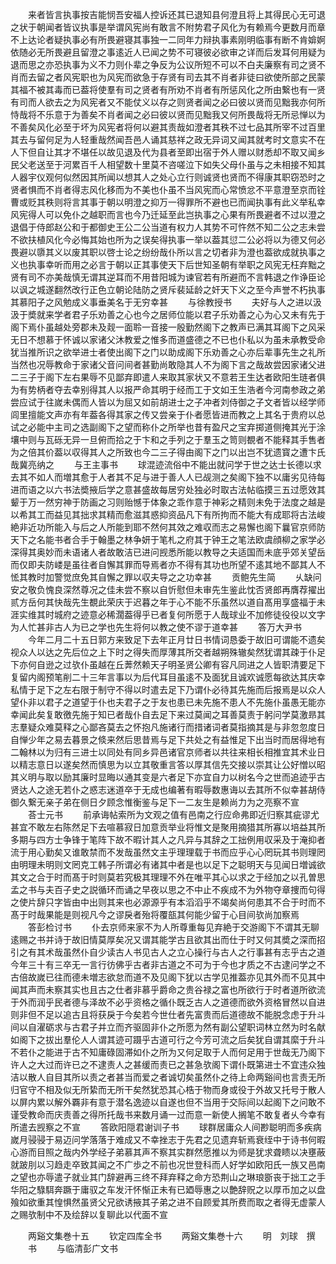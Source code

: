 <!-- { "loadSidebar": true } -->
　　来者皆言执事按吉能悯吾安福人控诉还其已退知县何澄且将上其得民心无可退之状于朝闻者皆议执事是举谓风宪尚有敢言不附势君子风化为有赖焉今更数月而章不上达论者疑执事必有所畏避寝其事独一二同年力辩执事素刚明临事有断不肯媕婀依随必无所畏避且留澄之事逺近人已闻之势不可寝彼必欲审之详而后发耳何用疑为退而思之亦恐执事为义不力则仆辈之争反为公议所短不可以不白夫廉察有司之贤不肖而去留之者风宪职也为风宪而欲急于存贤有司去其不肖者非徒曰欲使所部之民蒙其福不被其毒而已葢将使羣有司之贤者有所劝不肖者有所惩风化之所由繋也有一贤有司而人欲去之为风宪者又不能仗义以存之则贤者闻之必曰彼以贤而见黜我亦何所恃哉将不乐意于为善矣不肖者闻之必曰彼以贤而见黜我又何所畏哉将无所忌惮以为不善矣风化必至于坏为风宪者将何以避其责哉如澄者其秩不过七品其所宰不过百里其去与留何足为人轻重哉然闻吾邑人诵其慈祥之政无异词又闻其就考时文意实不在人下但自让其才不堪任以故见退及代为县者至即出宿于外人赠以财悉却不取又闻乡民父老送至于河累百千人相望数十里莫不咨嗟泣下如失父母仆虽与之未相接不知其人器宇仪观何似然因其所闻以想其人之处心立行则诚贤也贤而不得康其职窃恐时之贤者惧而不肖者得志风化移而为不美也仆虽不当风宪而心常愤忿不平意澄至京而铨曹或贬其秩则将言其事于朝以明澄之抑万一得罪所不避也已而闻执事有此义举私幸风宪得人可以免仆之越职而言也今乃迁延至此岂执事之心果有所畏避者不过以澄之退倡于侍郎赵公和于都御史王公二公当道有权力人其势不可忤然不知二公之志未尝不欲扶植风化今必悔其始也所为之误矣得执事一举以葢其愆二公必将以为德又何必畏避以隳其义以废其职以啓士论之纷纷哉仆所以言之切者非为澄也葢欲成就执事之义也执事幸听而用之必言于朝以正其事使天下后世知圣朝有举职之风宪无枉弃黜之贤有司不亦美哉慎无谓其逆耳而不用昔阳城为谏官若有所避而不言韩退之作诤臣论以讽之城遂翻然改行正色立朝论陆防之贤斥裴延龄之奸天下义之至今声誉不朽执事其慕阳子之风勉成义事垂美名于无穷幸甚
　　与徐教授书
　　夫好与人之进以汲汲于奬就来学者君子乐劝善之心也今之居师位能以君子乐劝善之心为心又未有先于阁下焉仆虽越处旁郡未及觌一面聆一音接一殷勤然阁下之教声已满其耳阁下之风采无日不想慕于怀诚以家诸父沐教爱之惟多而道盛德之不已也仆私以为虽未承教受命犹当推所识之欲举进士者使出阁下之门以助成阁下乐劝善之心亦后辈事先生之礼所当然也况辱教命于家诸父音问间者甚勤尚敢隐其人不为阁下言之哉故尝因家诸父进二三子于阁下左右果辱不见鄙弃即遣人来取其家状又不意若王生达者欧阳生琏者俱为有势柄者夺去幸别得其人以报严命其明于经而工于文如王生浩者今河南参政之弟尝应试于往嵗未偶而人皆以为屈又如前胡进士之子冲者刘侍御之子文者皆以经学师闾里擅能文声亦有年葢各得其家之传又尝亲于仆者愿皆进而教之上其名于贵府以总试之必能中主司之选副阁下之望而称仆之所举也昔有盈尺之宝弃掷道侧掩其光于涂壤中则与瓦砾无异一旦俯而拾之于卞和之手列之于羣玉之笥则覩者不能释其手售者为之倍其价葢以収得其人之所致也今二三子得由阁下之门以出岂不犹遗寳之遭卞氏哉冀亮纳之
　　与王主事书
　　球混迹流俗中不能出就问学于世之达士长德以求去其不如人而増其愈于人者其不足与进于善人人已觇测之矣阁下独不以庸劣见待每进而语之以六书法奬掖后学之意甚盛故每居穷处独必时取古法帖临摸三五过愿效其颦于万一然穷神于防画之习则贻憾于体象之乖作意于神彩之精则未免于法度之越是以希其工而益见其拙求其精而愈滋其惑抑资品凡下有所拘而不能大有成耶将古法峻絶非近功所能入与后之人所能到耶不然何其效之难収而志之易懈也阁下曩官京师防天下之名能书者合手于翰墨之林争妍于笔札之府其于钟王之笔法欧虞顔柳之家学必深得其奥妙而未语诸人者故敢洁已进问觊悉所能以教导之夫适国而未底乎郊关望岳而仅即夫防嵝是虽往者自懈其罪而导焉者亦不得有其功也所望不逺其地不鄙其人不恡其教时加警觉庶免其自懈之罪以収夫导之之功幸甚
　　贡鲍先生简
　　乆缺问安之敬负愧良深然尊况之佳未尝不察以自忻慰但未审先生鉴此忱否贤郎再膺荐擢出贰方岳何其快哉先生覩此荣庆于迟暮之年于心不能不乐虽然以道自髙用享盛福于未涯实维其时城府之迹意必稀濶葢得乎已者复何所愿于人哉球业不加修徒役役以文字为人忙甚非古人为已之学也先生将何以教之使不谬于道幸甚
　　答万大尹书
　　今年二月二十五日郭方来致足下去年正月廿日书情词恳委于故旧可谓能不遗矣视众人以达之先后位之上下时之得失而厚薄其所交者越朔殊辙矣然犹谓其疎于仆足下亦何自逊之过欤仆虽越在丘莾然赖天子明圣贤公卿有容凡同进之人皆职清要足下复留内阁预笔削二十三年言事以为后代耳目虽逺不及面犹且诚欢诚愿每欲达其庆幸私情于足下之左右限于制守不得以时遣去足下乃谓仆必待其先施而后报焉是以众人望仆非以君子之道望于仆也夫君子之于友也患已未先施不患人不先施仆虽愚无能亦幸闻此矣复敢徼先施于知已者哉仆自去足下来过莫闻之耳善莫责于躬问学莫激昻其志羣疑众难莫释之心鄙吝莫去之怀抱凡施诸行而措诸词者莫指摘其是与非忽忽度日自惮少年之易去暮景之倐来然后思昔焉与足下共处之有益惟足下出当时而居得地有二翰林以为归有三进士以同处有同乡异邑诸官京师者以共往来相长相推宜其术业日以精志意日以遂矣然而慎思为以立其敬重言答以厚其信先交接以崇其让公好憎以昭其义明与取以励其廉时显晦以通其变是六者足下亦宜自力以树名今之世而追迹乎古贤达人之途无若仆之惑志迷道卒于无成也编著有暇辱数惠诲以去其所不似幸甚胡侍御久繋无亲子弟在侧日夕顾念惟衡鉴与足下一二友生是赖尚力为之亮察不宣
　　荅士元书
　　前承诲帖索所为文观之值有邑南之行应命弗即近归察其疵谬尤甚宜不敢左右陈然足下去喧慕寂日加意贡举业将惟文是聚用摘猎其所寡以培益其所多期与四方士争锋于笔阵下故不暇计其人之凡异与其辞之工拙例用収采及于淹抑者流于用心勤矣又谁敢禁而不发哉虽然文主乎理理载于书而应乎心心罔玩其书则理罔由明理未明则文罔克工韩子所谓必有诸其中者是也以足下之聪明天与见闻日増诚欲其文之合于时而髙于时则莫若究极其理理不外在唯平其心以求之于经加之以孔曽思孟之书与夫百子史之説循环而诵之早夜以思之不中止不疾成不为外物夺章捜而句得之使片辞只字皆由中出则其来也必源源乎有本滔滔乎不竭矣尚何患其不合于时而不髙于时哉果能是则视凡今之谬戾者殆将覆瓿其何能少留于心目间欤尚加察焉
　　答彭检讨书
　　仆去京师来家不为人所尊重每见弃絶于交游阁下不谓其无聊逺赐之书并诗于故旧情莫厚矣况又谓其能学古且欲其出而仕于时又何其奬之深而招引之有其术哉虽然仆自少读古人书见古人之立心操行与古人之行事甚有志乎古之道今年三十有三卒无一言行彷佛乎古者非古道之不可为于今也才质之不古逮问学之不古倍故嵗已往而德未増志欲怠而道不及见阁下犹以古学见推葢亦见其外而不见其中闻其声而未察其实也且古之仕者非慕乎爵命之贵谷禄之富也所欲行于时者道所欲流于外而润乎民者德与泽故不必乎资格之循仆既乏古人之道德而欲外资格冒然以自进则非但不足以追古且将获戾于今矣若今世仕者先富贵而后道德故不能脱念虑于升斗间以自濯砺求与古君子并立而齐驱固非仆之所愿为然有副公望职词林立然为时名献如阁下之拔出羣伦人人谓其迹可蹑乎古道可行之今芳可流之后矣犹自谓其縻于升斗不若仆之能进于古不知庸碌固滞如仆之所为又何足取于人而何足用于世哉无乃阁下许人之大过而许已之不逮责人之甚缓而责已之甚急欤阁下谓仆既第进士不宜违众独洁以散人自目其所以责之者甚当而爱之者诚切矣虽然仆之待上命两谿间也言责无所归官守不相及似无所絷而无所干矣然犹恐其心梏于物而身或役于外故又托号于散人以屏内累以解外覉非有意于潜名逸迹以自遂也但不当用于交际间以起阁下之问敢不谨受教命而庆责善之得所托哉书来数月诵一过而意一新使人搁笔不敢复者乆今幸有所遣去觊察之不宣
　　答欧阳隠君谢训子书
　　球群居庸众人间尠聪明而多疾病嵗月骎骎于易迈问学落落于难成又不幸挫志于先君之见遗弃斩焉衰绖中于诗书何暇心游而目照之哉内外学经子弟慕其声不察其实群然愿推以为师是犹求聋瞆以决壅蔽就跛刖以习趋走卒致其闻之不广歩之不前也况世登科而人好学如欧阳氏一族又邑南之望也亦辱遣子就业其门辞避再三终不拜弃释之命方恐荆山之琳琅斵丧于拙工之手华阳之騄駬奔蹶于庸驭之车发汗怀惭正未有已廼辱惠之以艶辞贶之以厚币加之以盘飱如欲重其惶惧然虽贤父兄欲诱掖其子弟之进不自顾爱其所费而取之者得无虚蒙人之赐欤制中不及绘辞以复聊此以代面不宣













　　两谿文集巻十五
　　钦定四库全书
　　两谿文集巻十六
　　明　刘球　撰
　　书
　　与临清彭广文书
